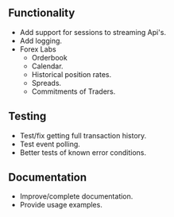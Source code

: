 ## Functionality

* Add support for sessions to streaming Api's.
* Add logging.
* Forex Labs
    * Orderbook
    * Calendar.
    * Historical position rates.
    * Spreads.
    * Commitments of Traders.

## Testing

* Test/fix getting full transaction history.
* Test event polling.
* Better tests of known error conditions.

## Documentation

* Improve/complete documentation.
* Provide usage examples.
